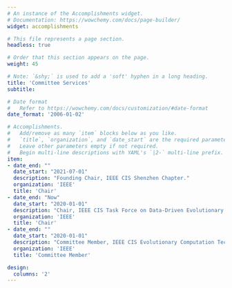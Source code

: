```yaml
---
# An instance of the Accomplishments widget.
# Documentation: https://wowchemy.com/docs/page-builder/
widget: accomplishments

# This file represents a page section.
headless: true

# Order that this section appears on the page.
weight: 45

# Note: `&shy;` is used to add a 'soft' hyphen in a long heading.
title: 'Committee Services'
subtitle:

# Date format
#   Refer to https://wowchemy.com/docs/customization/#date-format
date_format: '2006-01-02'

# Accomplishments.
#   Add/remove as many `item` blocks below as you like.
#   `title`, `organization`, and `date_start` are the required parameters.
#   Leave other parameters empty if not required.
#   Begin multi-line descriptions with YAML's `|2-` multi-line prefix.
item:
- date_end: ""
  date_start: "2021-07-01"
  description: "Founding Chair, IEEE CIS Shenzhen Chapter."
  organization: 'IEEE'
  title: 'Chair'
- date_end: "Now"
  date_start: "2020-01-01"
  description: "Chair, IEEE CIS Task Force on Data-Driven Evolutionary Optimization of Expensive Problems."
  organization: 'IEEE'
  title: 'Chair'
- date_end: ""
  date_start: "2020-01-01"
  description: "Committee Member, IEEE CIS Evolutionary Computation Technical Committee."
  organization: 'IEEE'
  title: 'Committee Member'

design:
  columns: '2' 
---
```

